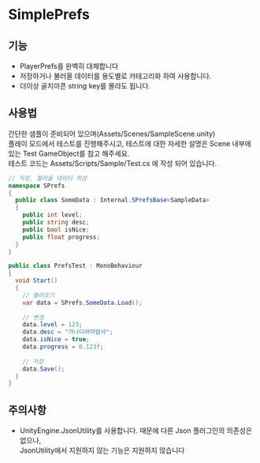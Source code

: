 # SimplePrefs
## 기능
* PlayerPrefs를 완벽히 대체합니다
* 저장하거나 불러올 데이터를 용도별로 카테고리화 하여 사용합니다.
* 더이상 골치아픈 string key를 몰라도 됩니다.

## 사용법
간단한 샘플이 준비되어 있으며(Assets/Scenes/SampleScene.unity)  
플레이 모드에서 테스트를 진행해주시고, 테스트에 대한 자세한 설명은 Scene 내부에 있는 Test GameObject를 참고 해주세요.  
테스트 코드는 Assets/Scripts/Sample/Test.cs 에 작성 되어 있습니다.

```C#
// 저장, 불러올 데이터 작성
namespace SPrefs
{
  public class SomeData : Internal.SPrefsBase<SampleData>
  {
    public int level;
    public string desc;
    public bool isNice;
    public float progress;
  }
}

public class PrefsTest : MonoBehaviour
{
  void Start()
  {
    // 불러오기
    var data = SPrefs.SomeData.Load();
    
    // 변경
    data.level = 123;
    data.desc = "가나다라마법사";
    data.isNice = true;
    data.progress = 0.123f;
    
    // 저장
    data.Save();
  }
}
```

## 주의사항
* UnityEngine.JsonUtility를 사용합니다. 때문에 다른 Json 플러그인의 의존성은 없으나,  
JsonUtility에서 지원하지 않는 기능은 지원하지 않습니다
